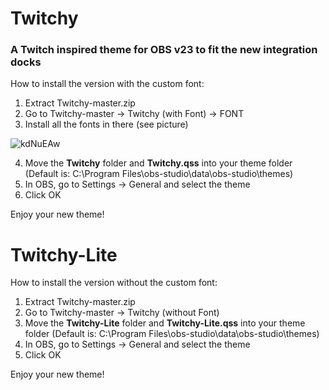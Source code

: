 # Twitchy
### A Twitch inspired theme for OBS v23 to fit the new integration docks

How to install the version with the custom font:

1. Extract Twitchy-master.zip
2. Go to Twitchy-master -> Twitchy (with Font) -> FONT
3. Install all the fonts in there (see picture)

![kdNuEAw](https://user-images.githubusercontent.com/45405525/57963963-1c7db380-792d-11e9-8336-358ba335ce6a.png)

4. Move the **Twitchy** folder and **Twitchy.qss** into your theme folder (Default is: C:\Program Files\obs-studio\data\obs-studio\themes\)
5. In OBS, go to Settings -> General and select the theme
6. Click OK

Enjoy your new theme!

# Twitchy-Lite
How to install the version without the custom font:

1. Extract Twitchy-master.zip
2. Go to Twitchy-master -> Twitchy (without Font)
3. Move the **Twitchy-Lite** folder and **Twitchy-Lite.qss** into your theme folder (Default is: C:\Program Files\obs-studio\data\obs-studio\themes\)
4. In OBS, go to Settings -> General and select the theme
5. Click OK

Enjoy your new theme!
